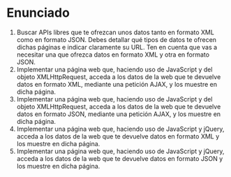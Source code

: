 # Enunciado
1. Buscar APIs libres que te ofrezcan unos datos tanto en formato XML como en formato JSON. Debes detallar qué tipos de datos te ofrecen dichas páginas e indicar claramente su URL. Ten en cuenta que vas a necesitar una que ofrezca datos en formato XML y otra en formato JSON.
2. Implementar una página web que, haciendo uso de JavaScript y del objeto XMLHttpRequest, acceda a los datos de la web que te devuelve datos en formato XML, mediante una petición AJAX, y los muestre en dicha página.
3. Implementar una página web que, haciendo uso de JavaScript y del objeto XMLHttpRequest, acceda a los datos de la web que te devuelve datos en formato JSON, mediante una petición AJAX, y los muestre en dicha página.
4. Implementar una página web que, haciendo uso de JavaScript y jQuery, acceda a los datos de la web que te devuelve datos en formato XML y los muestre en dicha página.
5. Implementar una página web que, haciendo uso de JavaScript y jQuery, acceda a los datos de la web que te devuelve datos en formato JSON y los muestre en dicha página.
